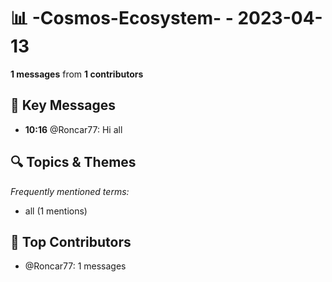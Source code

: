# 📊 -Cosmos-Ecosystem- - 2023-04-13
**1 messages** from **1 contributors**

## 💬 Key Messages
- **10:16** @Roncar77: Hi all

## 🔍 Topics & Themes
*Frequently mentioned terms:*
- all (1 mentions)

## 👥 Top Contributors
- @Roncar77: 1 messages